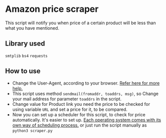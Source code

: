 # Amazon price scraper
This script will notify you when price of a certain product will be less than what you have mentioned.

## Library used
`smtplib`
`bs4`
`requests`

## How to use

- Change the User-Agent, according to your browser. [Refer here for more help.](https://developers.whatismybrowser.com/useragents/explore/software_type_specific/web-browser/2)
- This script uses method `sendmail(fromaddr, toaddrs, msg)`, so Change your mail address for parameter `toaddrs` in the script.
- Change value for Product link you need the price to be checked for using variable `URL` and set a price for it, to be compared.
- Now you can set up a scheduler for this script, to check for price automatically.  It's easier to set up. [Each operating system comes with its own way of scheduling process.](https://automatetheboringstuff.com/schedulers.html) or just run the script manually as `python3 scraper.py`
